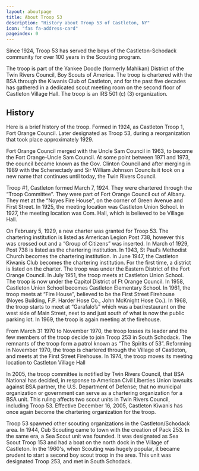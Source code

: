 ```yaml
---
layout: aboutpage
title: About Troop 53
description: "History about Troop 53 of Castleton, NY"
icon: "fas fa-address-card"
pageindex: 0
---
```


Since 1924, Troop 53 has served the boys of the Castleton-Schodack community for over 100 years in the Scouting program.

The troop is part of the Yankee Doodle (formerly Mahikan) District of the Twin Rivers Council, Boy Scouts of America. The troop is chartered with the BSA through the Kiwanis Club of Castleton, and for the past five decades has gathered in a dedicated scout meeting room on the second floor of Castleton Village Hall.  The troop is an IRS 501 (c) (3) organization.

## History

Here is a brief history of the troop. Formed in 1924, as Castleton Troop 1, Fort Orange Council. Later designated as Troop 53, during a reorganization that took place approximately 1929.

Fort Orange Council merged with the Uncle Sam Council in 1963, to become the Fort Orange-Uncle Sam Council. At some point between 1971 and 1973, the council became known as the Gov. Clinton Council and after merging in 1989 with the Schenectady and Sir William Johnson Councils it took on a new name that continues until today, the Twin Rivers Council.

Troop #1, Castleton formed March 7, 1924. They were chartered through the “Troop Committee”. They were part of Fort Orange Council out of Albany. They met at the “Noyes Fire House”, on the corner of Green Avenue and First Street.  In 1925, the meeting location was Castleton Union School.  In 1927, the meeting location was Com. Hall, which is believed to be Village Hall.  

On February 5, 1929, a new charter was granted for Troop 53. The chartering institution is listed as American Legion Post 738, however this was crossed out and a “Group of Citizens” was inserted.  In March of 1929, Post 738 is listed as the chartering institution.  In 1943, St Paul’s Methodist Church becomes the chartering institution.  In June 1947, the Castleton Kiwanis Club becomes the chartering institution. For the first time, a district is listed on the charter. The troop was under the Eastern District of the Fort Orange Council.  In July 1951, the troop meets at Castleton Union School. The troop is now under the Capitol District of Ft Orange Council.  In 1958, Castleton Union School becomes Castleton Elementary School.  In 1961, the troop meets at “Fire House”, believed to be the First Street Firehouse (Noyes Building, F.P. Harder Hose Co., John McKnight Hose Co.).  In 1968, the troop starts to meet at “Garafalo’s” which was a bar/restaurant on the west side of Main Street, next to and just south of what is now the public parking lot.  In 1969, the troop is again meeting at the firehouse.

From March 31 1970 to November 1970, the troop losses its leader and the few members of the troop decide to join Troop 253 in South Schodack. The remnants of the troop form a patrol known as “The Spirits of 53”.  Reforming in November 1970, the troop is chartered through the Village of Castleton, and meets at the First Street Firehouse.  In 1974, the troop moves its meeting location to Castleton Village Hall

In 2005, the troop committee is notified by Twin Rivers Council, that BSA National has decided, in response to American Civil Liberties Union lawsuits against BSA partner, the U.S. Department of Defense; that no municipal organization or government can serve as a chartering organization for a BSA unit. This ruling affects two scout units in Twin Rivers Council, including Troop 53.  Effective December 16, 2005, Castleton Kiwanis has once again become the chartering organization for the troop.

Troop 53 spawned other scouting organizations in the Castleton/Schodack area.  In 1944, Cub Scouting came to town with the creation of Pack 253.  In the same era, a Sea Scout unit was founded. It was designated as Sea Scout Troop 153 and had a boat on the north dock in the Village of Castleton.  In the 1960's, when Scouting was hugely popular, it became prudent to start a second boy scout troop in the area. This unit was designated Troop 253, and met in South Schodack.  
